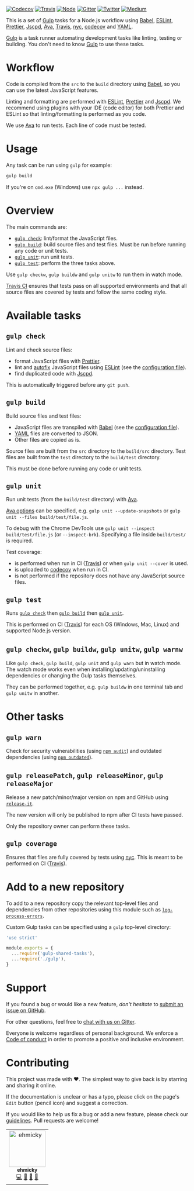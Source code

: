 [![Codecov](https://img.shields.io/codecov/c/github/ehmicky/gulp-shared-tasks.svg?label=tested&logo=codecov)](https://codecov.io/gh/ehmicky/gulp-shared-tasks)
[![Travis](https://img.shields.io/badge/cross-platform-4cc61e.svg?logo=travis)](https://travis-ci.org/ehmicky/gulp-shared-tasks)
[![Node](https://img.shields.io/node/v/gulp-shared-tasks.svg?logo=node.js)](https://www.npmjs.com/package/gulp-shared-tasks)
[![Gitter](https://img.shields.io/gitter/room/ehmicky/gulp-shared-tasks.svg?logo=gitter)](https://gitter.im/ehmicky/gulp-shared-tasks)
[![Twitter](https://img.shields.io/badge/%E2%80%8B-twitter-4cc61e.svg?logo=twitter)](https://twitter.com/intent/follow?screen_name=ehmicky)
[![Medium](https://img.shields.io/badge/%E2%80%8B-medium-4cc61e.svg?logo=medium)](https://medium.com/@ehmicky)

This is a set of [Gulp](https://gulpjs.com/) tasks for a Node.js workflow using
[Babel](https://babeljs.io/), [ESLint](https://eslint.org/),
[Prettier](https://prettier.io/), [Jscpd](https://github.com/kucherenko/jscpd),
[Ava](https://github.com/avajs/ava), [Travis](https://travis-ci.org/),
[nyc](https://github.com/istanbuljs/nyc), [codecov](https://codecov.io/) and
[YAML](https://en.wikipedia.org/wiki/YAML).

[Gulp](https://gulpjs.com/) is a task runner automating development tasks like
linting, testing or building. You don't need to know [Gulp](https://gulpjs.com/)
to use these tasks.

# Workflow

Code is compiled from the `src` to the `build` directory using
[Babel](https://babeljs.io/), so you can use the latest JavaScript features.

Linting and formatting are performed with [ESLint](https://eslint.org/),
[Prettier](https://prettier.io/) and
[Jscpd](https://github.com/kucherenko/jscpd). We recommend using plugins with
your IDE (code editor) for both Prettier and ESLint so that linting/formatting
is performed as you code.

We use [Ava](https://github.com/avajs/ava) to run tests. Each line of code must
be tested.

# Usage

Any task can be run using `gulp` for example:

```bash
gulp build
```

If you're on `cmd.exe` (Windows) use `npx gulp ...` instead.

# Overview

The main commands are:

- [`gulp check`](#gulp-check): lint/format the JavaScript files.
- [`gulp build`](#gulp-build): build source files and test files. Must be run
  before running any code or unit tests.
- [`gulp unit`](#gulp-unit): run unit tests.
- [`gulp test`](#gulp-test): perform the three tasks above.

Use `gulp checkw`, `gulp buildw` and `gulp unitw` to run them in watch mode.

[Travis CI](https://travis-ci.org/) ensures that tests pass on all supported
environments and that all source files are covered by tests and follow the same
coding style.

# Available tasks

## `gulp check`

Lint and check source files:

- format JavaScript files with [Prettier](https://prettier.io/).
- lint and
  [autofix](https://eslint.org/docs/user-guide/command-line-interface#fixing-problems)
  JavaScript files using [ESLint](https://eslint.org/) (see the
  [configuration file](https://github.com/ehmicky/eslint-config-standard-prettier-fp)).
- find duplicated code with [Jscpd](https://github.com/kucherenko/jscpd).

This is automatically triggered before any `git push`.

## `gulp build`

Build source files and test files:

- JavaScript files are transpiled with [Babel](https://babeljs.io/) (see the
  [configuration file](.babelrc.js)).
- [YAML](https://en.wikipedia.org/wiki/YAML) files are converted to JSON.
- Other files are copied as is.

Source files are built from the `src` directory to the `build/src` directory.
Test files are built from the `test` directory to the `build/test` directory.

This must be done before running any code or unit tests.

## `gulp unit`

Run unit tests (from the `build/test` directory) with
[Ava](https://github.com/avajs/ava).

[Ava options](https://github.com/avajs/ava/blob/master/docs/05-command-line.md)
can be specified, e.g. `gulp unit --update-snapshots` or
`gulp unit --files build/test/file.js`.

To debug with the Chrome DevTools use `gulp unit --inspect build/test/file.js`
(or `--inspect-brk`). Specifying a file inside `build/test/` is required.

Test coverage:

- is performed when run in CI ([Travis](https://travis-ci.org/)) or when
  `gulp unit --cover` is used.
- is uploaded to [codecov](https://codecov.io/) when run in CI.
- is not performed if the repository does not have any JavaScript source files.

## `gulp test`

Runs [`gulp check`](#gulp-check) then [`gulp build`](#gulp-build) then
[`gulp unit`](#gulp-unit).

This is performed on CI ([Travis](https://travis-ci.org/)) for each OS (Windows,
Mac, Linux) and supported Node.js version.

## `gulp checkw`, `gulp buildw`, `gulp unitw`, `gulp warnw`

Like `gulp check`, `gulp build`, `gulp unit` and `gulp warn` but in watch mode.
The watch mode works even when installing/updating/uninstalling dependencies or
changing the Gulp tasks themselves.

They can be performed together, e.g. `gulp buildw` in one terminal tab and
`gulp unitw` in another.

# Other tasks

## `gulp warn`

Check for security vulnerabilities (using
[`npm audit`](https://docs.npmjs.com/cli/audit)) and outdated dependencies
(using [`npm outdated`](https://docs.npmjs.com/cli/outdated)).

## `gulp releasePatch`, `gulp releaseMinor`, `gulp releaseMajor`

Release a new patch/minor/major version on npm and GitHub using
[`release-it`](https://github.com/webpro/release-it).

The new version will only be published to npm after CI tests have passed.

Only the repository owner can perform these tasks.

## `gulp coverage`

Ensures that files are fully covered by tests using
[nyc](https://github.com/istanbuljs/nyc). This is meant to be performed on CI
([Travis](https://travis-ci.org/)).

# Add to a new repository

To add to a new repository copy the relevant top-level files and dependencies
from other repositories using this module such as
[`log-process-errors`](https://github.com/ehmicky/log-process-errors).

Custom Gulp tasks can be specified using a `gulp` top-level directory:

<!-- eslint-disable node/no-unpublished-require, global-require -->

```js
'use strict'

module.exports = {
  ...require('gulp-shared-tasks'),
  ...require('./gulp'),
}
```

# Support

If you found a bug or would like a new feature, _don't hesitate_ to
[submit an issue on GitHub](../../issues).

For other questions, feel free to
[chat with us on Gitter](https://gitter.im/ehmicky/gulp-shared-tasks).

Everyone is welcome regardless of personal background. We enforce a
[Code of conduct](CODE_OF_CONDUCT.md) in order to promote a positive and
inclusive environment.

# Contributing

This project was made with ❤️. The simplest way to give back is by starring and
sharing it online.

If the documentation is unclear or has a typo, please click on the page's `Edit`
button (pencil icon) and suggest a correction.

If you would like to help us fix a bug or add a new feature, please check our
[guidelines](CONTRIBUTING.md). Pull requests are welcome!

<!-- Thanks goes to our wonderful contributors: -->

<!-- ALL-CONTRIBUTORS-LIST:START -->
<!-- prettier-ignore -->
<table><tr><td align="center"><a href="https://twitter.com/ehmicky"><img src="https://avatars2.githubusercontent.com/u/8136211?v=4" width="100px;" alt="ehmicky"/><br /><sub><b>ehmicky</b></sub></a><br /><a href="https://github.com/ehmicky/gulp-shared-tasks/commits?author=ehmicky" title="Code">💻</a> <a href="#design-ehmicky" title="Design">🎨</a> <a href="#ideas-ehmicky" title="Ideas, Planning, & Feedback">🤔</a> <a href="https://github.com/ehmicky/gulp-shared-tasks/commits?author=ehmicky" title="Documentation">📖</a></td></tr></table>

<!-- ALL-CONTRIBUTORS-LIST:END -->

